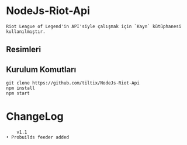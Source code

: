 # NodeJs-Riot-Api
    Riot League of Legend'in API'siyle çalışmak için `Kayn` kütüphanesi kullanılmıştır.
## Resimleri

## Kurulum Komutları

```
git clone https://github.com/tiltix/NodeJs-Riot-Api
npm install
npm start
```

# ChangeLog
        v1.1
    • Probuilds feeder added